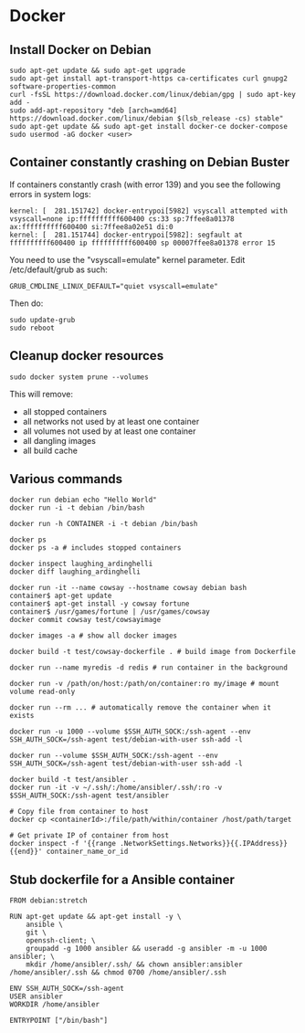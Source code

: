 # Docker
## Install Docker on Debian
```
sudo apt-get update && sudo apt-get upgrade
sudo apt-get install apt-transport-https ca-certificates curl gnupg2 software-properties-common
curl -fsSL https://download.docker.com/linux/debian/gpg | sudo apt-key add -
sudo add-apt-repository "deb [arch=amd64] https://download.docker.com/linux/debian $(lsb_release -cs) stable"
sudo apt-get update && sudo apt-get install docker-ce docker-compose
sudo usermod -aG docker <user>
```

## Container constantly crashing on Debian Buster
If containers constantly crash (with error 139) and you see the following errors in system logs:
```
kernel: [  281.151742] docker-entrypoi[5982] vsyscall attempted with vsyscall=none ip:ffffffffff600400 cs:33 sp:7ffee8a01378 ax:ffffffffff600400 si:7ffee8a02e51 di:0
kernel: [  281.151744] docker-entrypoi[5982]: segfault at ffffffffff600400 ip ffffffffff600400 sp 00007ffee8a01378 error 15
```

You need to use the "vsyscall=emulate" kernel parameter. Edit /etc/default/grub as such:
```
GRUB_CMDLINE_LINUX_DEFAULT="quiet vsyscall=emulate"
```

Then do:
```
sudo update-grub
sudo reboot
```

## Cleanup docker resources
```
sudo docker system prune --volumes 
```

This will remove:
- all stopped containers
- all networks not used by at least one container
- all volumes not used by at least one container
- all dangling images
- all build cache

## Various commands
```
docker run debian echo "Hello World"
docker run -i -t debian /bin/bash

docker run -h CONTAINER -i -t debian /bin/bash

docker ps
docker ps -a # includes stopped containers

docker inspect laughing_ardinghelli
docker diff laughing_ardinghelli

docker run -it --name cowsay --hostname cowsay debian bash
container$ apt-get update
container$ apt-get install -y cowsay fortune
container$ /usr/games/fortune | /usr/games/cowsay
docker commit cowsay test/cowsayimage

docker images -a # show all docker images

docker build -t test/cowsay-dockerfile . # build image from Dockerfile

docker run --name myredis -d redis # run container in the background

docker run -v /path/on/host:/path/on/container:ro my/image # mount volume read-only

docker run --rm ... # automatically remove the container when it exists

docker run -u 1000 --volume $SSH_AUTH_SOCK:/ssh-agent --env SSH_AUTH_SOCK=/ssh-agent test/debian-with-user ssh-add -l

docker run --volume $SSH_AUTH_SOCK:/ssh-agent --env SSH_AUTH_SOCK=/ssh-agent test/debian-with-user ssh-add -l

docker build -t test/ansibler .
docker run -it -v ~/.ssh/:/home/ansibler/.ssh/:ro -v $SSH_AUTH_SOCK:/ssh-agent test/ansibler

# Copy file from container to host
docker cp <containerId>:/file/path/within/container /host/path/target

# Get private IP of container from host
docker inspect -f '{{range .NetworkSettings.Networks}}{{.IPAddress}}{{end}}' container_name_or_id
```

## Stub dockerfile for a Ansible container
```
FROM debian:stretch

RUN apt-get update && apt-get install -y \
    ansible \
    git \
    openssh-client; \
    groupadd -g 1000 ansibler && useradd -g ansibler -m -u 1000 ansibler; \
    mkdir /home/ansibler/.ssh/ && chown ansibler:ansibler /home/ansibler/.ssh && chmod 0700 /home/ansibler/.ssh

ENV SSH_AUTH_SOCK=/ssh-agent
USER ansibler
WORKDIR /home/ansibler

ENTRYPOINT ["/bin/bash"]
```
